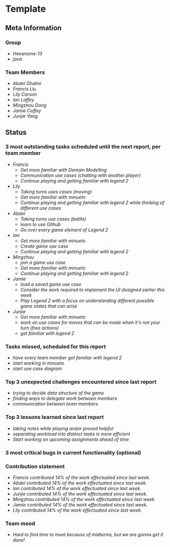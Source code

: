 # Template

## Meta Information

### Group

 * Hexanome-*13*
 * *java*

### Team Members

 * *Abdel Ghalmi*
 * *Francis Liu*
 * *Lily Carson*
 * *Ian Laffey*
 * *Mingzhou Dong*
 * *Jamie Coffey*
 * *Junjie Yang*

## Status

### 3 most outstanding tasks scheduled until the next report, per team member

 * *Francis*
   * *Get more familiar with Domain Modelling*
   * *Communication use cases (chatting with another player)*
   * *Continue playing and getting familiar with legend 2*
 * *Lily*
   * *Taking turns uses cases (moving)*
   * *Get more familiar with minueto*
   * *Continue playing and getting familiar with legend 2 while thinking of different use cases*
 * *Abdel*
   * *Taking turns use cases (battle)*
   * *learn to use Github*
   * *Go over every game element of Legend 2*
 * *Ian*
   * *Get more familiar with minueto*
   * *Create game use case*
   * *Continue playing and getting familiar with legend 2*
 * *Mingzhou*
   * *join a game use case*
   * *Get more familiar with minueto*
   * *Continue playing and getting familiar with legend 2*
 * *Jamie*
   * *load a saved game use case*
   * *Consider the work required to implement the UI designed earlier this week*
   * *Play Legend 2 with a focus on understanding different possible game states that can arise*
 * *Junjie*
   * *Get more familiar with minueto*
   * *work on use cases for moves that can be made when it's not your turn (free actions)*
   * *get familiar with legend 2*

### Tasks missed, scheduled for this report

 * *have every team member get familiar with legend 2*
 * *start working in minueto*
 * *start use case diagram*

### Top 3 unexpected challenges encountered since last report

 * *trying to decide data structure of the game*
 * *finding ways to delegate work between members*
 * *communication between team members*

### Top 3 lessons learned since last report

 * *taking notes while playing andor proved helpful*
 * *separating workload into distinct tasks is more efficient*
 * *Start working on upcoming assignments ahead of time*

### 3 most critical bugs in current functionality (optional)



### Contribution statement

 * *Francis contributed 14% of the work effectuated since last week.*
 * *Abdel contributed 14% of the work effectuated since last week.*
 * *Ian contributed 14% of the work effectuated since last week.*
 * *Junjie contributed 14% of the work effectuated since last week.*
 * *Mingzhou contributed 14% of the work effectuated since last week.*
 * *Jamie contributed 14% of the work effectuated since last week.*
 * *Lily contributed 14% of the work effectuated since last week.*

### Team mood

 * *Hard to find time to meet because of midterms, but we are gonna get it done!*
